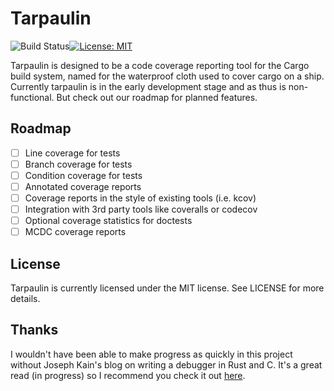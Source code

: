 # Tarpaulin

![Build Status](https://travis-ci.org/xd009642/tarpaulin.svg?branch=master)[![License: MIT](https://img.shields.io/badge/License-MIT-yellow.svg)](https://opensource.org/licenses/MIT)

Tarpaulin is designed to be a code coverage reporting tool for the Cargo build system, named for the waterproof cloth used to cover cargo on a ship. Currently tarpaulin is in the early development stage and as thus is non-functional. But check out our roadmap for planned features.

## Roadmap

- [ ] Line coverage for tests
- [ ] Branch coverage for tests
- [ ] Condition coverage for tests
- [ ] Annotated coverage reports
- [ ] Coverage reports in the style of existing tools (i.e. kcov)
- [ ] Integration with 3rd party tools like coveralls or codecov
- [ ] Optional coverage statistics for doctests
- [ ] MCDC coverage reports

## License

Tarpaulin is currently licensed under the MIT license. See LICENSE for more details.

## Thanks

I wouldn't have been able to make progress as quickly in this project without Joseph Kain's blog on writing a debugger in Rust and C. It's a great read (in progress) so I recommend you check it out [here](http://system.joekain.com/debugger/).
